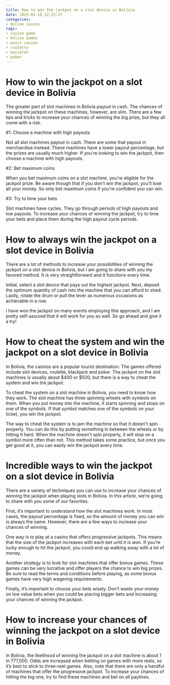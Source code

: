 ```yaml
---
title: How to win the jackpot on a slot device in Bolivia
date: 2023-01-18 12:23:17
categories:
- Online Casino
tags:
- casino game
- Online Games
- woori casino
- roulette
- baccarat
- poker
---
```



#  How to win the jackpot on a slot device in Bolivia

The greater part of slot machines in Bolivia payout in cash. The chances of winning the jackpot on these machines, however, are slim. There are a few tips and tricks to increase your chances of winning the big prize, but they all come with a risk.

#1: Choose a machine with high payouts

Not all slot machines payout in cash. There are some that payout in merchandise instead. These machines have a lower payout percentage, but the prizes are usually much higher. If you're looking to win the jackpot, then choose a machine with high payouts.

#2: Bet maximum coins

When you bet maximum coins on a slot machine, you're eligible for the jackpot prize. Be aware though that if you don't win the jackpot, you'll lose all your money. So only bet maximum coins if you're confident you can win.

#3: Try to time your bets

Slot machines have cycles. They go through periods of high payouts and low payouts. To increase your chances of winning the jackpot, try to time your bets and place them during the high payout cycle periods.

#  How to always win the jackpot on a slot device in Bolivia

There are a lot of methods to increase your possibilities of winning the jackpot on a slot device in Bolivia, but I am going to share with you my favored method. It is very straightforward and it functions every time.

Initial, select a slot device that pays out the highest jackpot. Next, deposit the optimum quantity of cash into the machine that you can afford to shed. Lastly, rotate the drum or pull the lever as numerous occasions as achievable in a row.

I have won the jackpot on many events employing this approach, and I am pretty self-assured that it will work for you as well. So go ahead and give it a try!

#  How to cheat the system and win the jackpot on a slot device in Bolivia

In Bolivia, the casinos are a popular tourist destination. The games offered include slot devices, roulette, blackjack and poker. The jackpot on the slot machines is usually about $400 or $500, but there is a way to cheat the system and win the jackpot.

To cheat the system on a slot machine in Bolivia, you need to know how they work. The slot machine has three spinning wheels with symbols on them. When you put money into the machine, it starts spinning and stops on one of the symbols. If that symbol matches one of the symbols on your ticket, you win the jackpot.

The way to cheat the system is to jam the machine so that it doesn't spin properly. You can do this by putting something in between the wheels or by hitting it hard. When the machine doesn't spin properly, it will stop on a symbol more often than not. This method takes some practice, but once you get good at it, you can easily win the jackpot every time.

#  Incredible ways to win the jackpot on a slot device in Bolivia

There are a variety of techniques you can use to increase your chances of winning the jackpot when playing slots in Bolivia. In this article, we’re going to share with you some of our favorites.

First, it’s important to understand how the slot machines work. In most cases, the payout percentage is fixed, so the amount of money you can win is always the same. However, there are a few ways to increase your chances of winning.

One way is to play at a casino that offers progressive jackpots. This means that the size of the jackpot increases with each bet until it is won. If you’re lucky enough to hit the jackpot, you could end up walking away with a lot of money.

Another strategy is to look for slot machines that offer bonus games. These games can be very lucrative and offer players the chance to win big prizes. Be sure to read the terms and conditions before playing, as some bonus games have very high wagering requirements.

Finally, it’s important to choose your bets wisely. Don’t waste your money on low value bets when you could be placing bigger bets and increasing your chances of winning the jackpot.

#  How to increase your chances of winning the jackpot on a slot device in Bolivia

In Bolivia, the likelihood of winning the jackpot on a slot machine is about 1 in 777,000. Odds are increased when betting on games with more reels, so it’s best to stick to three-reel games. Also, note that there are only a handful of machines that offer the progressive jackpot. To increase your chances of hitting the big one, try to find these machines and bet on all paylines.